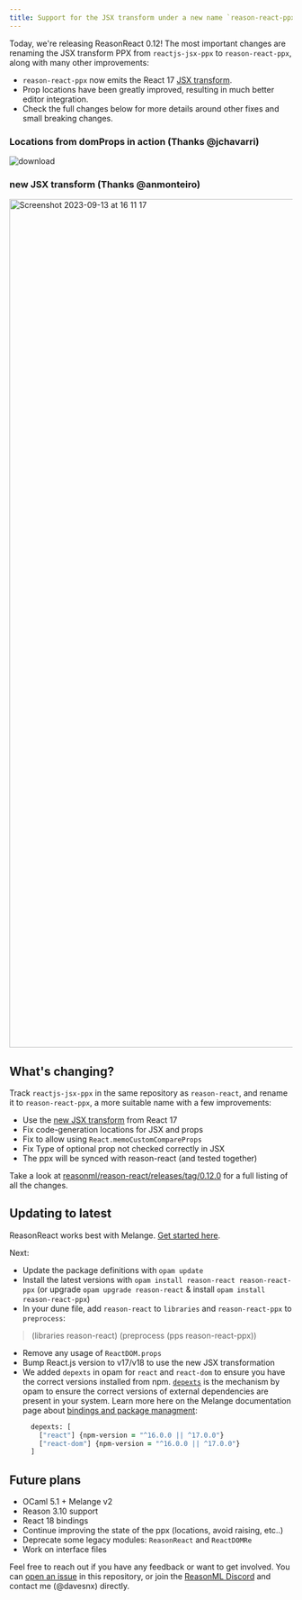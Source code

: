 ```yaml
---
title: Support for the JSX transform under a new name `reason-react-ppx`
---
```


Today, we're releasing ReasonReact 0.12! The most important changes are renaming the JSX transform PPX from `reactjs-jsx-ppx` to `reason-react-ppx`, along with many other improvements:

- `reason-react-ppx` now emits the React 17 [JSX transform](https://legacy.reactjs.org/blog/2020/09/22/introducing-the-new-jsx-transform.html).
- Prop locations have been greatly improved, resulting in much better editor integration.
- Check the full changes below for more details around other fixes and small breaking changes.

### Locations from domProps in action (Thanks @jchavarri)
![download](https://github.com/reasonml/reason-react/assets/3763599/db505599-8fee-4889-80a3-d2056ece291c)

### new JSX transform (Thanks @anmonteiro)
<img width="1508" alt="Screenshot 2023-09-13 at 16 11 17" src="https://github.com/reasonml/reason-react/assets/3763599/b7fec116-131a-48cd-8be1-1496544131d1">

## What's changing?

Track `reactjs-jsx-ppx` in the same repository as `reason-react`, and rename it to `reason-react-ppx`, a more suitable name with a few improvements:
- Use the [new JSX transform](https://legacy.reactjs.org/blog/2020/09/22/introducing-the-new-jsx-transform.html) from React 17
- Fix code-generation locations for JSX and props
- Fix to allow using `React.memoCustomCompareProps`
- Fix Type of optional prop not checked correctly in JSX
- The ppx will be synced with reason-react (and tested together)

Take a look at [reasonml/reason-react/releases/tag/0.12.0](https://github.com/reasonml/reason-react/releases/tag/0.12.0) for a full listing of all the changes.

## Updating to latest

ReasonReact works best with Melange. [Get started here](https://melange.re/v1.0.0/getting-started/).

Next:

- Update the package definitions with `opam update`
- Install the latest versions with `opam install reason-react reason-react-ppx` (or upgrade `opam upgrade reason-react` & install `opam install reason-react-ppx`)
- In your dune file, add `reason-react` to `libraries` and `reason-react-ppx` to `preprocess`:

> (libraries reason-react)
> (preprocess (pps reason-react-ppx))

- Remove any usage of `ReactDOM.props`
- Bump React.js version to v17/v18 to use the new JSX transformation
- We added `depexts` in opam for `react` and `react-dom` to ensure you have the correct versions installed from npm. [`depexts`](https://opam.ocaml.org/packages/opam-depext/) is the mechanism by opam to ensure the correct versions of external dependencies are present in your system. Learn more here on the Melange documentation page about [bindings and package managment](https://melange.re/unstable/package-management/#bindings-and-package-management):
  ```clojure
    depexts: [
      ["react"] {npm-version = "^16.0.0 || ^17.0.0"}
      ["react-dom"] {npm-version = "^16.0.0 || ^17.0.0"}
    ]
  ```

## Future plans

- OCaml 5.1 + Melange v2
- Reason 3.10 support
- React 18 bindings
- Continue improving the state of the ppx (locations, avoid raising, etc..)
- Deprecate some legacy modules: `ReasonReact` and `ReactDOMRe`
- Work on interface files

Feel free to reach out if you have any feedback or want to get involved. You can [open an issue](https://github.com/reasonml/reason-react/issues) in this repository, or join the [ReasonML Discord](https://discord.gg/reasonml) and contact me (@davesnx) directly.
